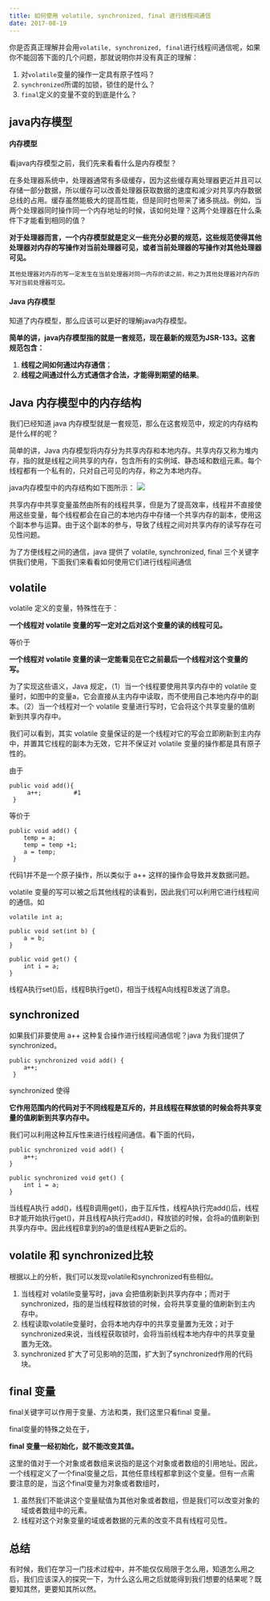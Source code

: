 ```yaml
---
title: 如何使用 volatile, synchronized, final 进行线程间通信
date: 2017-08-19
---
```

你是否真正理解并会用`volatile, synchronized, final`进行线程间通信呢，如果你不能回答下面的几个问题，那就说明你并没有真正的理解：

1. 对`volatile`变量的操作一定具有原子性吗？
2. `synchronized`所谓的加锁，锁住的是什么？
3. `final`定义的变量不变的到底是什么？

## java内存模型

#### 内存模型

看java内存模型之前，我们先来看看什么是内存模型？

在多处理器系统中，处理器通常有多级缓存，因为这些缓存离处理器更近并且可以存储一部分数据，所以缓存可以改善处理器获取数据的速度和减少对共享内存数据总线的占用。缓存虽然能极大的提高性能，但是同时也带来了诸多挑战。例如，当两个处理器同时操作同一个内存地址的时候，该如何处理？这两个处理器在什么条件下才能看到相同的值？

**对于处理器而言，一个内存模型就是定义一些充分必要的规范，这些规范使得其他处理器对内存的写操作对当前处理器可见，或者当前处理器的写操作对其他处理器可见。**

```
其他处理器对内存的写一定发生在当前处理器对同一内存的读之前，称之为其他处理器对内存的写对当前处理器可见。
```

#### Java 内存模型

知道了内存模型，那么应该可以更好的理解java内存模型。

**简单的讲，java内存模型指的就是一套规范，现在最新的规范为JSR-133。这套规范包含：**

1. **线程之间如何通过内存通信**；
2. **线程之间通过什么方式通信才合法，才能得到期望的结果**。

## Java 内存模型中的内存结构

我们已经知道 java 内存模型就是一套规范，那么在这套规范中，规定的内存结构是什么样的呢？

简单的讲，Java 内存模型将内存分为共享内存和本地内存。共享内存又称为堆内存，指的就是线程之间共享的内存，包含所有的实例域、静态域和数组元素。每个线程都有一个私有的，只对自己可见的内存，称之为本地内存。

java内存模型中的内存结构如下图所示： ![](http://static.akali.xyz/rikka/4a8d2bec-f44a-4c38-8129-a31e93c0ceb3.png)

共享内存中共享变量虽然由所有的线程共享，但是为了提高效率，线程并不直接使用这些变量，每个线程都会在自己的本地内存中存储一个共享内存的副本，使用这个副本参与运算。由于这个副本的参与，导致了线程之间对共享内存的读写存在可见性问题。

为了方便线程之间的通信，java 提供了 volatile, synchronized, final 三个关键字供我们使用，下面我们来看看如何使用它们进行线程间通信

## volatile

volatile 定义的变量，特殊性在于：

**一个线程对 volatile 变量的写一定对之后对这个变量的读的线程可见。**

等价于

**一个线程对 volatile 变量的读一定能看见在它之前最后一个线程对这个变量的写。**

为了实现这些语义，Java 规定，（1）当一个线程要使用共享内存中的 volatile 变量时，如图中的变量a，它会直接从主内存中读取，而不使用自己本地内存中的副本。（2）当一个线程对一个 volatile 变量进行写时，它会将这个共享变量的值刷新到共享内存中。

我们可以看到，其实 volatile 变量保证的是一个线程对它的写会立即刷新到主内存中，并置其它线程的副本为无效，它并不保证对 volatile 变量的操作都是具有原子性的。

由于

```
public void add(){
     a++;         #1
 }
```

等价于

```
public void add() {
    temp = a;        
    temp = temp +1;  
    a = temp;         
 }
```

代码1并不是一个原子操作，所以类似于 a++ 这样的操作会导致并发数据问题。

volatile 变量的写可以被之后其他线程的读看到，因此我们可以利用它进行线程间的通信。如

```
volatile int a;

public void set(int b) {
    a = b; 
}

public void get() {
    int i = a; 
}
```

线程A执行set()后，线程B执行get()，相当于线程A向线程B发送了消息。

## synchronized

如果我们非要使用 a++ 这种复合操作进行线程间通信呢？java 为我们提供了synchronized。

```
public synchronized void add() {
    a++; 
 }
```

synchronized 使得

**它作用范围内的代码对于不同线程是互斥的，并且线程在释放锁的时候会将共享变量的值刷新到共享内存中。**

我们可以利用这种互斥性来进行线程间通信。看下面的代码，

```
public synchronized void add() {
    a++; 
}

public synchronized void get() {
    int i = a; 
}
```

当线程A执行 add()，线程B调用get()，由于互斥性，线程A执行完add()后，线程B才能开始执行get()，并且线程A执行完add()，释放锁的时候，会将a的值刷新到共享内存中。因此线程B拿到的a的值是线程A更新之后的。

## volatile 和 synchronized比较

根据以上的分析，我们可以发现volatile和synchronized有些相似。

1. 当线程对 volatile变量写时，java 会把值刷新到共享内存中；而对于synchronized，指的是当线程释放锁的时候，会将共享变量的值刷新到主内存中。
2. 线程读取volatile变量时，会将本地内存中的共享变量置为无效；对于synchronized来说，当线程获取锁时，会将当前线程本地内存中的共享变量置为无效。
3. synchronized 扩大了可见影响的范围，扩大到了synchronized作用的代码块。

## final 变量

final关键字可以作用于变量、方法和类，我们这里只看final 变量。

final变量的特殊之处在于，

**final 变量一经初始化，就不能改变其值。**

这里的值对于一个对象或者数组来说指的是这个对象或者数组的引用地址。因此，一个线程定义了一个final变量之后，其他任意线程都拿到这个变量。但有一点需要注意的是，当这个final变量为对象或者数组时，

1. 虽然我们不能讲这个变量赋值为其他对象或者数组，但是我们可以改变对象的域或者数组中的元素。
2. 线程对这个对象变量的域或者数据的元素的改变不具有线程可见性。

## 总结

有时候，我们在学习一门技术过程中，并不能仅仅局限于怎么用，知道怎么用之后，我们应该深入的探究一下，为什么这么用之后就能得到我们想要的结果呢？既要知其然，更要知其所以然。

